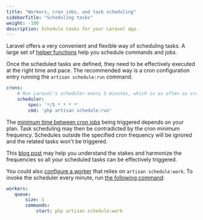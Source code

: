 ```yaml
---
title: "Workers, cron jobs, and task scheduling"
sidebarTitle: "Scheduling tasks"
weight: -100
description: Schedule tasks for your Laravel app.
---
```


Laravel offers a very convenient and flexible way of scheduling tasks. A large set of [helper functions](https://laravel.com/docs/scheduling#schedule-frequency-options) help you schedule commands and jobs.

Once the scheduled tasks are defined, they need to be effectively executed at the right time and pace.
The recommended way is a cron configuration entry running the `artisan schedule:run` command.

```yaml {location=".platform.app.yaml"}
crons:
    # Run Laravel's scheduler every 5 minutes, which is as often as crons can run on Professional plans.
    scheduler:
        spec: '*/5 * * * *'
        cmd: 'php artisan schedule:run'
```

The [minimum time between cron jobs](../../../configuration/app/app-reference.md#cron-job-timing) being triggered depends on your plan. Task scheduling may then be contradicted by the cron minimum frequency. Schedules outside the specified cron frequency will be ignored and the related tasks won't be triggered.

This [blog post](https://platform.sh/blog/of-cicadas-and-cron-jobs/) may help you understand the stakes and harmonize the frequencies so all your scheduled tasks can be effectively triggered.

You could also [configure a worker](../../../configuration/app/workers.md) that relies on `artisan schedule:work`.
To invoke the scheduler every minute, run [the following command](https://laravel.com/docs/scheduling#running-the-scheduler-locally):

```yaml {location=".platform.app.yaml"}
workers:
   queue:
       size: S
       commands:
           start: php artisan schedule:work
```

